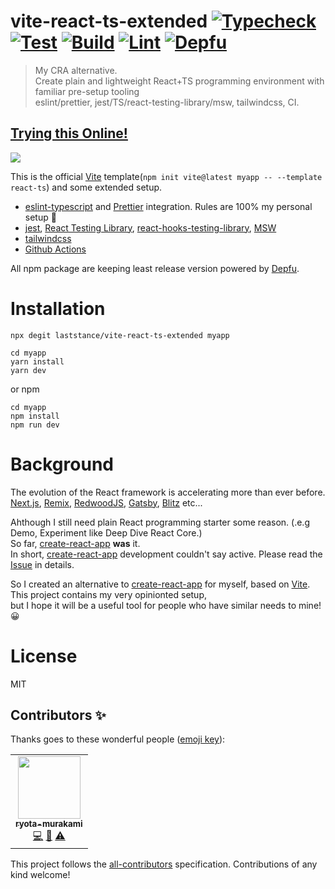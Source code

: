 # vite-react-ts-extended [![Typecheck](https://github.com/laststance/vite-react-ts-extended/actions/workflows/typecheck.yml/badge.svg)](https://github.com/laststance/vite-react-ts-extended/actions/workflows/typecheck.yml) [![Test](https://github.com/laststance/vite-react-ts-extended/actions/workflows/test.yml/badge.svg)](https://github.com/laststance/vite-react-ts-extended/actions/workflows/test.yml) [![Build](https://github.com/laststance/vite-react-ts-extended/actions/workflows/build.yml/badge.svg)](https://github.com/laststance/vite-react-ts-extended/actions/workflows/build.yml) [![Lint](https://github.com/laststance/vite-react-ts-extended/actions/workflows/lint.yml/badge.svg)](https://github.com/laststance/vite-react-ts-extended/actions/workflows/lint.yml) [![Depfu](https://badges.depfu.com/badges/6c7775918ccc8647160750e168617a65/overview.svg)](https://depfu.com/github/laststance/vite-react-ts-extended?project_id=32682)

> My CRA alternative.  
> Create plain and lightweight React+TS programming environment with familiar pre-setup tooling  
> eslint/prettier, jest/TS/react-testing-library/msw, tailwindcss, CI.

## [Trying this Online!](https://codesandbox.io/s/vite-react-ts-extended-cbgyfz?file=/src/App.tsx)

<img src="https://digital3.nyc3.cdn.digitaloceanspaces.com/ext.png" />

This is the official [Vite](https://vitejs.dev/) template(`npm init vite@latest myapp -- --template react-ts`) and some extended setup.

- [eslint-typescript](https://github.com/typescript-eslint/typescript-eslint) and [Prettier](https://prettier.io/) integration. Rules are 100% my personal setup 💅
- [jest](https://jestjs.io/), [React Testing Library](https://testing-library.com/docs/react-testing-library/intro/), [react-hooks-testing-library](https://github.com/testing-library/react-hooks-testing-library), [MSW](https://mswjs.io/)
- [tailwindcss](https://tailwindcss.com/)
- [Github Actions](https://github.com/features/actions)

All npm package are keeping least release version powered by [Depfu](https://depfu.com/).

# Installation

```
npx degit laststance/vite-react-ts-extended myapp
```

```
cd myapp
yarn install
yarn dev
```

or npm

```
cd myapp
npm install
npm run dev
```

# Background

The evolution of the React framework is accelerating more than ever before.  
[Next.js](https://nextjs.org/), [Remix](https://remix.run/), [RedwoodJS](https://redwoodjs.com/), [Gatsby](https://www.gatsbyjs.com/), [Blitz](https://blitzjs.com/) etc...

Ahthough I still need plain React programming starter some reason. (.e.g Demo, Experiment like Deep Dive React Core.)  
So far, [create-react-app](https://github.com/facebook/create-react-app) **was** it.  
In short, [create-react-app](https://github.com/facebook/create-react-app) development couldn't say active. Please read the [Issue](https://github.com/facebook/create-react-app/issues/11180) in details.

So I created an alternative to [create-react-app](https://github.com/facebook/create-react-app) for myself, based on [Vite](https://github.com/facebook/create-react-app).  
This project contains my very opinionted setup,  
but I hope it will be a useful tool for people who have similar needs to mine! 😀

# License

MIT

## Contributors ✨

Thanks goes to these wonderful people ([emoji key](https://allcontributors.org/docs/en/emoji-key)):

<!-- ALL-CONTRIBUTORS-LIST:START - Do not remove or modify this section -->
<!-- prettier-ignore-start -->
<!-- markdownlint-disable -->
<table>
  <tr>
    <td align="center"><a href="http://ryota-murakami.github.io/"><img src="https://avatars1.githubusercontent.com/u/5501268?s=400&u=7bf6b1580b95930980af2588ef0057f3e9ec1ff8&v=4?s=100" width="100px;" alt=""/><br /><sub><b>ryota-murakami</b></sub></a><br /><a href="https://github.com/laststance/vite-react-ts-extended/laststance/vite-react-ts-extended/commits?author=ryota-murakami" title="Code">💻</a> <a href="https://github.com/laststance/vite-react-ts-extended/laststance/vite-react-ts-extended/commits?author=ryota-murakami" title="Documentation">📖</a> <a href="https://github.com/laststance/vite-react-ts-extended/laststance/vite-react-ts-extended/commits?author=ryota-murakami" title="Tests">⚠️</a></td>
  </tr>
</table>

<!-- markdownlint-restore -->
<!-- prettier-ignore-end -->

<!-- ALL-CONTRIBUTORS-LIST:END -->

This project follows the [all-contributors](https://github.com/all-contributors/all-contributors) specification. Contributions of any kind welcome!

